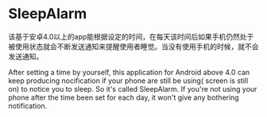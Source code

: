# SleepAlarm

该基于安卓4.0以上的app能根据设定的时间，在每天该时间后如果手机仍然处于被使用状态就会不断发送通知来提醒使用者睡觉。当没有使用手机的时候，就不会发送通知。

After setting a time by yourself, this application for Android above 4.0 can keep producing nocification if your phone are still be using(
screen is still on) to notice you to sleep. So it's called SleepAlarm. If you're not using your phone after the time been set for each day, 
it won't give any bothering notification.
